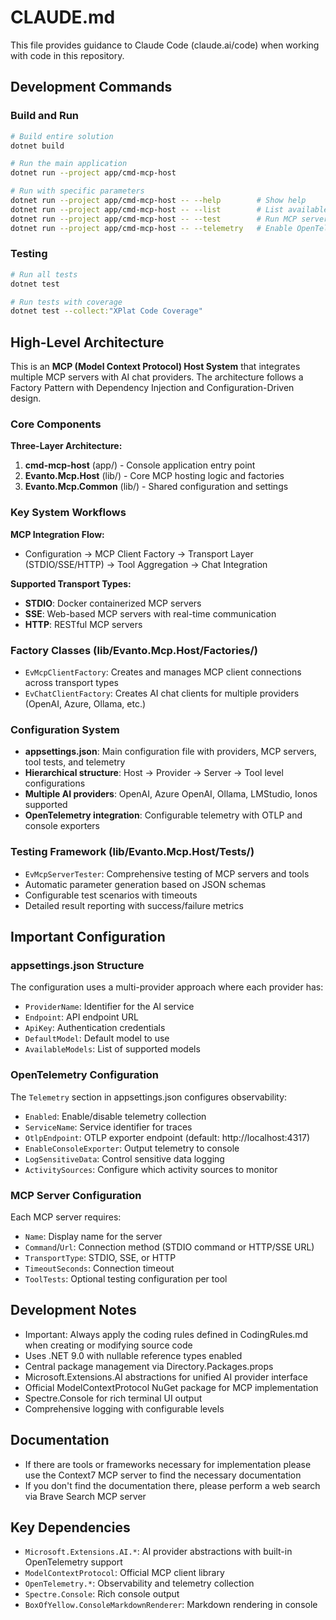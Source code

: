 # CLAUDE.md

This file provides guidance to Claude Code (claude.ai/code) when working with code in this repository.

## Development Commands

### Build and Run
```bash
# Build entire solution
dotnet build

# Run the main application
dotnet run --project app/cmd-mcp-host

# Run with specific parameters
dotnet run --project app/cmd-mcp-host -- --help        # Show help
dotnet run --project app/cmd-mcp-host -- --list        # List available providers
dotnet run --project app/cmd-mcp-host -- --test        # Run MCP server tests
dotnet run --project app/cmd-mcp-host -- --telemetry   # Enable OpenTelemetry monitoring
```

### Testing
```bash
# Run all tests
dotnet test

# Run tests with coverage
dotnet test --collect:"XPlat Code Coverage"
```

## High-Level Architecture

This is an **MCP (Model Context Protocol) Host System** that integrates multiple MCP servers with AI chat providers. The architecture follows a Factory Pattern with Dependency Injection and Configuration-Driven design.

### Core Components

**Three-Layer Architecture:**
1. **cmd-mcp-host** (app/) - Console application entry point
2. **Evanto.Mcp.Host** (lib/) - Core MCP hosting logic and factories
3. **Evanto.Mcp.Common** (lib/) - Shared configuration and settings

### Key System Workflows

**MCP Integration Flow:**
- Configuration → MCP Client Factory → Transport Layer (STDIO/SSE/HTTP) → Tool Aggregation → Chat Integration

**Supported Transport Types:**
- **STDIO**: Docker containerized MCP servers
- **SSE**: Web-based MCP servers with real-time communication  
- **HTTP**: RESTful MCP servers

### Factory Classes (lib/Evanto.Mcp.Host/Factories/)
- `EvMcpClientFactory`: Creates and manages MCP client connections across transport types
- `EvChatClientFactory`: Creates AI chat clients for multiple providers (OpenAI, Azure, Ollama, etc.)

### Configuration System
- **appsettings.json**: Main configuration file with providers, MCP servers, tool tests, and telemetry
- **Hierarchical structure**: Host → Provider → Server → Tool level configurations
- **Multiple AI providers**: OpenAI, Azure OpenAI, Ollama, LMStudio, Ionos supported
- **OpenTelemetry integration**: Configurable telemetry with OTLP and console exporters

### Testing Framework (lib/Evanto.Mcp.Host/Tests/)
- `EvMcpServerTester`: Comprehensive testing of MCP servers and tools
- Automatic parameter generation based on JSON schemas
- Configurable test scenarios with timeouts
- Detailed result reporting with success/failure metrics

## Important Configuration

### appsettings.json Structure
The configuration uses a multi-provider approach where each provider has:
- `ProviderName`: Identifier for the AI service
- `Endpoint`: API endpoint URL
- `ApiKey`: Authentication credentials
- `DefaultModel`: Default model to use
- `AvailableModels`: List of supported models

### OpenTelemetry Configuration
The `Telemetry` section in appsettings.json configures observability:
- `Enabled`: Enable/disable telemetry collection
- `ServiceName`: Service identifier for traces
- `OtlpEndpoint`: OTLP exporter endpoint (default: http://localhost:4317)
- `EnableConsoleExporter`: Output telemetry to console
- `LogSensitiveData`: Control sensitive data logging
- `ActivitySources`: Configure which activity sources to monitor

### MCP Server Configuration
Each MCP server requires:
- `Name`: Display name for the server
- `Command`/`Url`: Connection method (STDIO command or HTTP/SSE URL)
- `TransportType`: STDIO, SSE, or HTTP
- `TimeoutSeconds`: Connection timeout
- `ToolTests`: Optional testing configuration per tool

## Development Notes

- Important: Always apply the coding rules defined in CodingRules.md when creating or modifying source code 
- Uses .NET 9.0 with nullable reference types enabled
- Central package management via Directory.Packages.props
- Microsoft.Extensions.AI abstractions for unified AI provider interface
- Official ModelContextProtocol NuGet package for MCP implementation
- Spectre.Console for rich terminal UI output
- Comprehensive logging with configurable levels

## Documentation

- If there are tools or frameworks necessary for implementation please use the Context7 MCP server to find the necessary documentation
- If you don't find the documentation there, please perform a web search via Brave Search MCP server

## Key Dependencies
- `Microsoft.Extensions.AI.*`: AI provider abstractions with built-in OpenTelemetry support
- `ModelContextProtocol`: Official MCP client library
- `OpenTelemetry.*`: Observability and telemetry collection
- `Spectre.Console`: Rich console output
- `BoxOfYellow.ConsoleMarkdownRenderer`: Markdown rendering in console